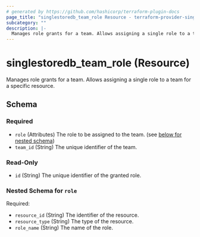 ```yaml
---
# generated by https://github.com/hashicorp/terraform-plugin-docs
page_title: "singlestoredb_team_role Resource - terraform-provider-singlestoredb"
subcategory: ""
description: |-
  Manages role grants for a team. Allows assigning a single role to a team for a specific resource.
---
```


# singlestoredb_team_role (Resource)

Manages role grants for a team. Allows assigning a single role to a team for a specific resource.



<!-- schema generated by tfplugindocs -->
## Schema

### Required

- `role` (Attributes) The role to be assigned to the team. (see [below for nested schema](#nestedatt--role))
- `team_id` (String) The unique identifier of the team.

### Read-Only

- `id` (String) The unique identifier of the granted role.

<a id="nestedatt--role"></a>
### Nested Schema for `role`

Required:

- `resource_id` (String) The identifier of the resource.
- `resource_type` (String) The type of the resource.
- `role_name` (String) The name of the role.


